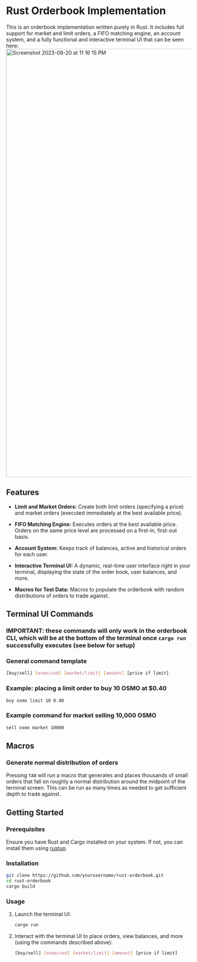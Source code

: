 # Rust Orderbook Implementation

This is an orderbook implementation written purely in Rust. It includes full support for market and limit orders, a FIFO matching engine, an account system, and a fully functional and interactive terminal UI that can be seen here:
<img width="1169" alt="Screenshot 2023-08-20 at 11 16 15 PM" src="https://github.com/AlpinYukseloglu/orderbook/assets/62043214/993c2c0c-d0f7-44dd-a23d-0b01512b1407">

## Features
  
- **Limit and Market Orders:** Create both limit orders (specifying a price) and market orders (executed immediately at the best available price).
  
- **FIFO Matching Engine:** Executes orders at the best available price. Orders on the same price level are processed on a first-in, first-out basis.
  
- **Account System:** Keeps track of balances, active and historical orders for each user.
  
- **Interactive Terminal UI:** A dynamic, real-time user interface right in your terminal, displaying the state of the order book, user balances, and more.
  
- **Macros for Test Data:** Macros to populate the orderbook with random distributions of orders to trade against.

## Terminal UI Commands

### IMPORTANT: these commands will only work in the orderbook CLI, which will be at the bottom of the terminal once `cargo run` successfully executes (see below for setup)

### General command template

```bash
[buy/sell] [osmo/usd] [market/limit] [amount] [price if limit]
```

### Example: placing a limit order to buy 10 OSMO at $0.40
```bash
buy osmo limit 10 0.40
```

### Example command for market selling 10,000 OSMO
```bash
sell osmo market 10000
```

## Macros

### Generate normal distribution of orders
Pressing `TAB` will run a macro that generates and places thousands of small orders that fall on roughly a normal distribution around the midpoint of the terminal screen. This can be run as many times as needed to get sufficient depth to trade against.

## Getting Started

### Prerequisites

Ensure you have Rust and Cargo installed on your system. If not, you can install them using [rustup](https://rustup.rs/).

### Installation

```bash
git clone https://github.com/yourusername/rust-orderbook.git
cd rust-orderbook
cargo build
```

### Usage

1. Launch the terminal UI:

    ```bash
    cargo run
    ```

2. Interact with the terminal UI to place orders, view balances, and more (using the commands described above):
    ```bash
    [buy/sell] [osmo/usd] [market/limit] [amount] [price if limit]
    ```
